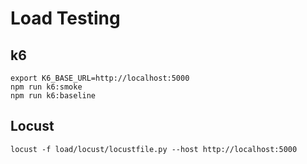 # Load Testing

## k6
```
export K6_BASE_URL=http://localhost:5000
npm run k6:smoke
npm run k6:baseline
```

## Locust
```
locust -f load/locust/locustfile.py --host http://localhost:5000
```
